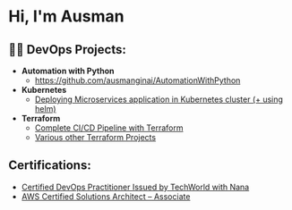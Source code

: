 <h1>Hi, I'm Ausman</h1>

<h2>👨‍💻 DevOps Projects:</h2>

- <b>Automation with Python</b>
  - https://github.com/ausmanginai/AutomationWithPython
- <b>Kubernetes</b>
  - [Deploying Microservices application in Kubernetes cluster (+ using helm)](https://github.com/ausmanginai/Kubernetes-Microservices-application)
- <b>Terraform</b>
  - [Complete CI/CD Pipeline with Terraform](https://github.com/ausmanginai/Terraform/tree/main)
  - [Various other Terraform Projects](https://github.com/ausmanginai/Terraform/tree/master)


<h2>Certifications:</h2>

  - [Certified DevOps Practitioner Issued by TechWorld with Nana](https://www.credly.com/badges/a7fb34c4-b1be-4541-9307-fdb5f34a81db/public_url)
  - [AWS Certified Solutions Architect – Associate](https://www.credly.com/badges/9924dd27-36af-4645-80d7-762f1635019e/linked_in_profile)


